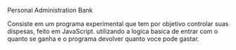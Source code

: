 Personal Administration Bank <p/>
Consiste em um programa experimental que tem por objetivo controlar suas dispesas, feito em JavaScript.
utilizando a logica basica de entrar com o quanto se ganha e o programa devolver quanto voce pode gastar.
